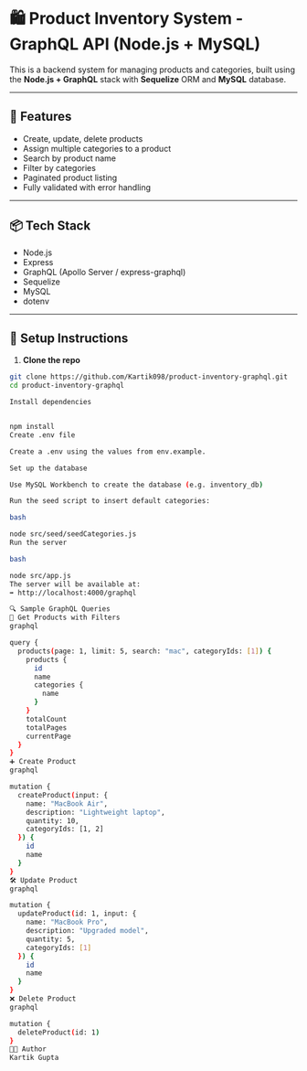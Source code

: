 # 🛍️ Product Inventory System - GraphQL API (Node.js + MySQL)

This is a backend system for managing products and categories, built using the **Node.js + GraphQL** stack with **Sequelize** ORM and **MySQL** database.

---

## 🔧 Features

- Create, update, delete products
- Assign multiple categories to a product
- Search by product name
- Filter by categories
- Paginated product listing
- Fully validated with error handling

---

## 📦 Tech Stack

- Node.js
- Express
- GraphQL (Apollo Server / express-graphql)
- Sequelize
- MySQL
- dotenv

---

## 🚀 Setup Instructions

1. **Clone the repo**

```bash
git clone https://github.com/Kartik098/product-inventory-graphql.git
cd product-inventory-graphql

Install dependencies


npm install
Create .env file

Create a .env using the values from env.example.

Set up the database

Use MySQL Workbench to create the database (e.g. inventory_db)

Run the seed script to insert default categories:

bash

node src/seed/seedCategories.js
Run the server

bash

node src/app.js
The server will be available at:
➡️ http://localhost:4000/graphql

🔍 Sample GraphQL Queries
📌 Get Products with Filters
graphql

query {
  products(page: 1, limit: 5, search: "mac", categoryIds: [1]) {
    products {
      id
      name
      categories {
        name
      }
    }
    totalCount
    totalPages
    currentPage
  }
}
➕ Create Product
graphql

mutation {
  createProduct(input: {
    name: "MacBook Air",
    description: "Lightweight laptop",
    quantity: 10,
    categoryIds: [1, 2]
  }) {
    id
    name
  }
}
🛠️ Update Product
graphql

mutation {
  updateProduct(id: 1, input: {
    name: "MacBook Pro",
    description: "Upgraded model",
    quantity: 5,
    categoryIds: [1]
  }) {
    id
    name
  }
}
❌ Delete Product
graphql

mutation {
  deleteProduct(id: 1)
}
👨‍💻 Author
Kartik Gupta


